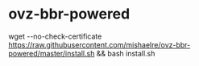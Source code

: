 # ovz-bbr-powered

wget --no-check-certificate https://raw.githubusercontent.com/mishaelre/ovz-bbr-powered/master/install.sh && bash install.sh
